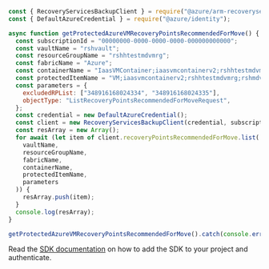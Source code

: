 ```javascript
const { RecoveryServicesBackupClient } = require("@azure/arm-recoveryservicesbackup");
const { DefaultAzureCredential } = require("@azure/identity");

async function getProtectedAzureVMRecoveryPointsRecommendedForMove() {
  const subscriptionId = "00000000-0000-0000-0000-000000000000";
  const vaultName = "rshvault";
  const resourceGroupName = "rshhtestmdvmrg";
  const fabricName = "Azure";
  const containerName = "IaasVMContainer;iaasvmcontainerv2;rshhtestmdvmrg;rshmdvmsmall";
  const protectedItemName = "VM;iaasvmcontainerv2;rshhtestmdvmrg;rshmdvmsmall";
  const parameters = {
    excludedRPList: ["348916168024334", "348916168024335"],
    objectType: "ListRecoveryPointsRecommendedForMoveRequest",
  };
  const credential = new DefaultAzureCredential();
  const client = new RecoveryServicesBackupClient(credential, subscriptionId);
  const resArray = new Array();
  for await (let item of client.recoveryPointsRecommendedForMove.list(
    vaultName,
    resourceGroupName,
    fabricName,
    containerName,
    protectedItemName,
    parameters
  )) {
    resArray.push(item);
  }
  console.log(resArray);
}

getProtectedAzureVMRecoveryPointsRecommendedForMove().catch(console.error);
```

Read the [SDK documentation](https://github.com/Azure/azure-sdk-for-js/blob/%40azure%2Farm-recoveryservicesbackup_9.0.0/sdk/recoveryservicesbackup/arm-recoveryservicesbackup/README.md) on how to add the SDK to your project and authenticate.
